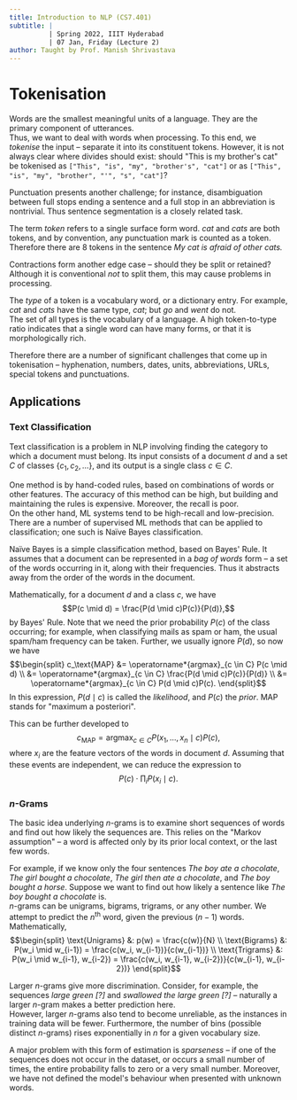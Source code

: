 ```yaml
---
title: Introduction to NLP (CS7.401)
subtitle: |
          | Spring 2022, IIIT Hyderabad
          | 07 Jan, Friday (Lecture 2)
author: Taught by Prof. Manish Shrivastava
---
```


# Tokenisation
Words are the smallest meaningful units of a language. They are the primary component of utterances.  
Thus, we want to deal with words when processing. To this end, we *tokenise* the input – separate it into its constituent tokens. However, it is not always clear where divides should exist: should "This is my brother's cat" be tokenised as ```["This", "is", "my", "brother's", "cat"]``` or as ```["This", "is", "my", "brother", "'", "s", "cat"]```?  

Punctuation presents another challenge; for instance, disambiguation between full stops ending a sentence and a full stop in an abbreviation is nontrivial. Thus sentence segmentation is a closely related task.  

The term *token* refers to a single surface form word. *cat* and *cats* are both tokens, and by convention, any punctuation mark is counted as a token. Therefore there are 8 tokens in the sentence *My cat is afraid of other cats.*  

Contractions form another edge case – should they be split or retained? Although it is conventional *not* to split them, this may cause problems in processing.  

The *type* of a token is a vocabulary word, or a dictionary entry. For example, *cat* and *cats* have the same type, *cat*; but *go* and *went* do not.  
The set of all types is the vocabulary of a language. A high token-to-type ratio indicates that a single word can have many forms, or that it is morphologically rich.  

Therefore there are a number of significant challenges that come up in tokenisation – hyphenation, numbers, dates, units, abbreviations, URLs, special tokens and punctuations.

## Applications
### Text Classification
Text classification is a problem in NLP involving finding the category to which a document must belong. Its input consists of a document $d$ and a set $C$ of classes $\{c_1, c_2, \dots\}$, and its output is a single class $c \in C$.  

One method is by hand-coded rules, based on combinations of words or other features. The accuracy of this method can be high, but building and maintaining the rules is expensive. Moreover, the recall is poor.  
On the other hand, ML systems tend to be high-recall and low-precision. There are a number of supervised ML methods that can be applied to classification; one such is Naïve Bayes classification.  

Naïve Bayes is a simple classification method, based on Bayes' Rule. It assumes that a document can be represented in a *bag of words* form – a set of the words occurring in it, along with their frequencies. Thus it abstracts away from the order of the words in the document.  

Mathematically, for a document $d$ and a class $c$, we have
$$P(c \mid d) = \frac{P(d \mid c)P(c)}{P(d)},$$
by Bayes' Rule. Note that we need the prior probability $P(c)$ of the class occurring; for example, when classifying mails as spam or ham, the usual spam/ham frequency can be taken. Further, we usually ignore $P(d)$, so now we have
$$\begin{split}
c_\text{MAP} &= \operatorname*{argmax}_{c \in C} P(c \mid d) \\
&= \operatorname*{argmax}_{c \in C} \frac{P(d \mid c)P(c)}{P(d)} \\
&= \operatorname*{argmax}_{c \in C} P(d \mid c)P(c). \end{split}$$
In this expression, $P(d \mid c)$ is called the *likelihood*, and $P(c)$ the *prior*. MAP stands for "maximum a posteriori".  

This can be further developed to
$$c_\text{MAP} = \operatorname*{argmax}_{c \in C} P(x_1, \dots, x_n \mid c)P(c),$$
where $x_i$ are the feature vectors of the words in document $d$. Assuming that these events are independent, we can reduce the expression to
$$P(c) \cdot \prod_i P(x_i \mid c).$$

### $n$-Grams
The basic idea underlying $n$-grams is to examine short sequences of words and find out how likely the sequences are. This relies on the "Markov assumption" – a word is affected only by its prior local context, or the last few words.  

For example, if we know only the four sentences *The boy ate a chocolate*, *The girl bought a chocolate*, *The girl then ate a chocolate*, and *The boy bought a horse*. Suppose we want to find out how likely a sentence like *The boy bought a chocolate* is.  
$n$-grams can be unigrams, bigrams, trigrams, or any other number. We attempt to predict the $n^\text{th}$ word, given the previous $(n-1)$ words. Mathematically,
$$\begin{split}
\text{Unigrams} &: p(w) = \frac{c(w)}{N} \\
\text{Bigrams} &: P(w_i \mid w_{i-1}) = \frac{c(w_i, w_{i-1})}{c(w_{i-1})} \\
\text{Trigrams} &: P(w_i \mid w_{i-1}, w_{i-2}) = \frac{c(w_i, w_{i-1}, w_{i-2})}{c(w_{i-1}, w_{i-2})} \end{split}$$

Larger $n$-grams give more discrimination. Consider, for example, the sequences *large green [?]* and *swallowed the large green [?]* – naturally a larger $n$-gram makes a better prediction here.  
However, larger $n$-grams also tend to become unreliable, as the instances in training data will be fewer. Furthermore, the number of bins (possible distinct $n$-grams) rises exponentially in $n$ for a given vocabulary size.  

A major problem with this form of estimation is *sparseness* – if one of the sequences does not occur in the dataset, or occurs a small number of times, the entire probability falls to zero or a very small number. Moreover, we have not defined the model's behaviour when presented with unknown words.
